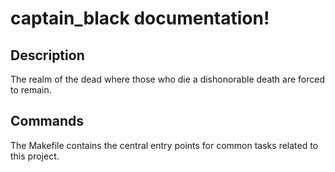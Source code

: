 # captain_black documentation!

## Description

The realm of the dead where those who die a dishonorable death are forced to remain.

## Commands

The Makefile contains the central entry points for common tasks related to this project.


